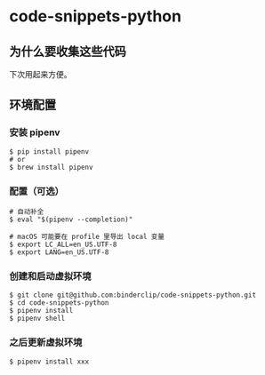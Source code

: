 # code-snippets-python

## 为什么要收集这些代码

下次用起来方便。

## 环境配置

### 安装 pipenv

```shell
$ pip install pipenv
# or
$ brew install pipenv
```

### 配置（可选）

```shell
# 自动补全
$ eval "$(pipenv --completion)"

# macOS 可能要在 profile 里导出 local 变量
$ export LC_ALL=en_US.UTF-8
$ export LANG=en_US.UTF-8
```

### 创建和启动虚拟环境

```shell
$ git clone git@github.com:binderclip/code-snippets-python.git
$ cd code-snippets-python 
$ pipenv install
$ pipenv shell
```

### 之后更新虚拟环境

```shell
$ pipenv install xxx
```
